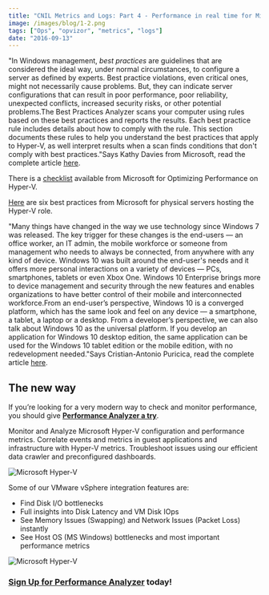 ```yaml
---
title: "CNIL Metrics and Logs: Part 4 - Performance in real time for Microsoft Hyper-V"
image: /images/blog/1-2.png
tags: ["Ops", "opvizor", "metrics", "logs"]
date: "2016-09-13"
---
```


"In Windows management, _best practices_ are guidelines that are considered the ideal way, under normal circumstances, to configure a server as defined by experts. Best practice violations, even critical ones, might not necessarily cause problems. But, they can indicate server configurations that can result in poor performance, poor reliability, unexpected conflicts, increased security risks, or other potential problems.The Best Practices Analyzer scans your computer using rules based on these best practices and reports the results. Each best practice rule includes details about how to comply with the rule. This section documents these rules to help you understand the best practices that apply to Hyper-V, as well interpret results when a scan finds conditions that don't comply with best practices."Says Kathy Davies from Microsoft, read the complete article [here](https://technet.microsoft.com/en-us/windows-server-docs/compute/hyper-v/best-practices-analyzer/best-practices-analyzer-for-hyper-v).

There is a [checklist](https://msdn.microsoft.com/en-us/library/dd722835(v=bts.10).aspx) available from Microsoft for Optimizing Performance on Hyper-V.

[Here](https://technet.microsoft.com/en-us/magazine/dd744830.aspx) are six best practices from Microsoft for physical servers hosting the Hyper-V role.

"Many things have changed in the way we use technology since Windows 7 was released. The key trigger for these changes is the end-users — an office worker, an IT admin, the mobile workforce or someone from management who needs to always be connected, from anywhere with any kind of device. Windows 10 was built around the end-user's needs and it offers more personal interactions on a variety of devices — PCs, smartphones, tablets or even Xbox One. Windows 10 Enterprise brings more to device management and security through the new features and enables organizations to have better control of their mobile and interconnected workforce.From an end-user’s perspective, Windows 10 is a converged platform, which has the same look and feel on any device — a smartphone, a tablet, a laptop or a desktop. From a developer’s perspective, we can also talk about Windows 10 as the universal platform. If you develop an application for Windows 10 desktop edition, the same application can be used for the Windows 10 tablet edition or the mobile edition, with no redevelopment needed."Says Cristian-Antonio Puricica, read the complete article [here](https://hyperv.veeam.com/blog/whats-windows-10-bringing-to-the-enterprise/).

## The new way

If you’re looking for a very modern way to check and monitor performance, you should give [**Performance Analyzer a try**](http://try.opvizor.com/perfanalyzer/). 

Monitor and Analyze Microsoft Hyper-V configuration and performance metrics. Correlate events and metrics in guest applications and infrastructure with Hyper-V metrics. Troubleshoot issues using our efficient data crawler and preconfigured dashboards.

![Microsoft Hyper-V](/images/blog/1-2.png)

Some of our VMware vSphere integration features are:

- Find Disk I/O bottlenecks
- Full insights into Disk Latency and VM Disk IOps
- See Memory Issues (Swapping) and Network Issues (Packet Loss) instantly
- See Host OS (MS Windows) bottlenecks and most important performance metrics

![Microsoft Hyper-V](/images/blog/2-2.png)

### [Sign Up for Performance Analyzer](http://try.opvizor.com/perfanalyzer/) today!
